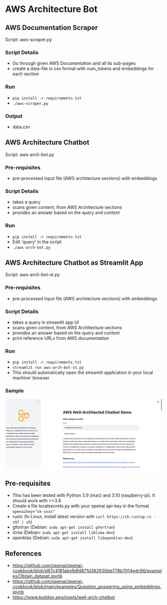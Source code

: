 # AWS Architecture Bot
## AWS Documentation Scraper
Script: aws-scraper.py

### Script Details
- Go through given AWS Documentation and all its sub-pages
- create a data-file in csv format with num_tokens and embeddings for each section

### Run
- ```pip install -r requirements.txt```
- ```./aws-scraper.py```

### Output
- data.csv

## AWS Architecture Chatbot
Script: aws-arch-bot.py

### Pre-requisites
- pre-processed input file (AWS architecture sections) with embeddings

### Script Details
- takes a query
- scans given content, from AWS Architecture sections
- provides an answer based on the query and content

### Run
- ```pip install -r requirements.txt```
- Edit 'query' in the script
- ```./aws-arch-bot.py```

## AWS Architecture Chatbot as Streamlit App
Script: aws-arch-bot-st.py

### Pre-requisites
- pre-processed input file (AWS architecture sections) with embeddings

### Script Details
- takes a query in streamlit app UI
- scans given content, from AWS Architecture sections
- provides an answer based on the query and content
- print reference URLs from AWS documentation

### Run
- ```pip install -r requirements.txt```
- ```streamlit run aws-arch-bot-st.py```
- This should automatically open the streamlit application in your local machine' browser

### Sample

![plot](./image-aws-arch-bot-st.png)

## Pre-requisites
- This has been tested with Python 3.9 (mac) and 3.10 (raspberry-pi). It should work with >=3.8
- Create a file localsecrets.py with your openai api-key in the format
```openaikey="sk-xxxx"```
- rustc (In Linux, install latest version with ```curl https://sh.rustup.rs -sSf | sh```)
- gfortran (Debian: ```sudo apt-get install gfortran```)
- lzma (Debian: ```sudo apt-get install liblzma-dev```)
- openblas (Debian: ```sudo apt-get install libopenblas-dev```)

## References
- https://github.com/openai/openai-cookbook/blob/d67c4181abe9dfd871d382930bb778b7014edc66/examples/Obtain_dataset.ipynb
- https://github.com/openai/openai-cookbook/blob/main/examples/Question_answering_using_embeddings.ipynb
- https://www.buildon.aws/posts/well-arch-chatbot
